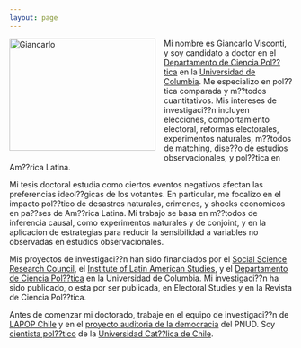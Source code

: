 ```yaml
---
layout: page
---
```


<img src="https://dl.dropboxusercontent.com/u/3273624/bio.png" alt="Giancarlo" style="float:left;width:260px;height:200px; margin-right:15px; margin-bottom:15px">

Mi nombre es Giancarlo Visconti, y soy candidato a doctor en el [Departamento de Ciencia Pol??tica](http://polisci.columbia.edu/) en la [Universidad de Columbia](http://www.columbia.edu/). Me especializo en pol??tica comparada y m??todos cuantitativos. Mis intereses de investigaci??n incluyen elecciones, comportamiento electoral, reformas electorales, experimentos naturales, m??todos de matching, dise??o de estudios observacionales, y pol??tica en Am??rica Latina. 

Mi tesis doctoral estudia como ciertos eventos negativos afectan las preferencias ideol??gicas de los votantes. En particular, me focalizo en el impacto pol??tico de desastres naturales, crimenes, y shocks economicos en pa??ses de Am??rica Latina. Mi trabajo se basa en m??todos de inferencia causal, como experimentos naturales y de conjoint, y en la aplicacion de estrategias para reducir la sensibilidad a variables no observadas en estudios observacionales. 

Mis proyectos de investigaci??n han sido financiados por el [Social Science Research Council](http://www.ssrc.org/programs/view/dpdf/), el [Institute of Latin American Studies](http://www.ilas.columbia.edu/), y el [Departamento de Ciencia Pol??tica](http://polisci.columbia.edu/) en la Universidad de Columbia. Mi investigaci??n ha sido publicado, o esta por ser publicada, en Electoral Studies y en la Revista de Ciencia Pol??tica. 

Antes de comenzar mi doctorado, trabaje en el equipo de investigaci??n de [LAPOP Chile](http://www.vanderbilt.edu/lapop/chile/Chile-2010-cultura-politica.pdf) y en el [proyecto auditoria de la democracia](http://www.cl.undp.org/content/dam/chile/docs/gobernabilidad/undp_cl_gobernabilidad_Informe-Auditor%C3%ADa-a-la-Democracia_2014.pdf) del PNUD. Soy [cientista pol??tico](http://www.cienciapolitica.uc.cl/) de la [Universidad Cat??lica de Chile](http://www.uc.cl/).

